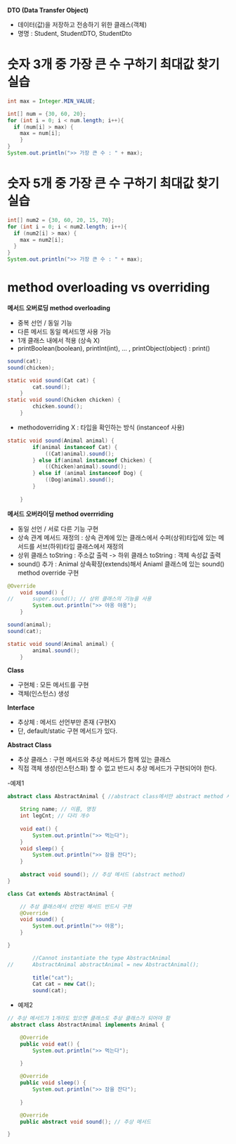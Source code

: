
**DTO (Data Transfer Object)**
- 데이터(값)을 저장하고 전송하기 위한 클래스(객체)
- 명명 : Student, StudentDTO, StudentDto

# 숫자 3개 중 가장 큰 수 구하기 최대값 찾기 실습
```java
int max = Integer.MIN_VALUE;

int[] num = {30, 60, 20};
for (int i = 0; i < num.length; i++){
  if (num[i] > max) {
    max = num[i];
    }
}
System.out.println(">> 가장 큰 수 : " + max);			
```

# 숫자 5개 중 가장 큰 수 구하기 최대값 찾기 실습

```java
int[] num2 = {30, 60, 20, 15, 70};
for (int i = 0; i < num2.length; i++){
  if (num2[i] > max) {
    max = num2[i];
  }
}
System.out.println(">> 가장 큰 수 : " + max);			
```
# method overloading vs overriding

**메서드 오버로딩 method overloading**
- 중복 선언 / 동일 기능
- 다른 메서드 동일 메서드명 사용 가능
- 1개 클래스 내에서 적용 (상속 X)
- printBoolean(boolean), printInt(int), ... , printObject(object) : print()
```java
sound(cat);
sound(chicken);
```
```java
static void sound(Cat cat) {
		cat.sound();
	}
static void sound(Chicken chicken) {
		chicken.sound();
	}
```
- methodoverriding X : 타입을 확인하는 방식 (instanceof 사용)
```java
static void sound(Animal animal) {
		if(animal instanceof Cat) {
			((Cat)animal).sound();
		} else if(animal instanceof Chicken) {
			((Chicken)animal).sound();
		} else if (animal instanceof Dog) {
			((Dog)animal).sound();
		}
		
	}
```

**메서드 오버라이딩 method overrriding**
- 동일 선언 / 서로 다른 기능 구현
- 상속 관계 메서드 재정의 : 상속 관계에 있는 클래스에서 수퍼(상위)타입에 있는 메서드를 서브(하위)타입 클래스에서 재정의
- 상위 클래스 toString : 주소값 출력 -> 하위 클래스 toString : 객체 속성값 출력
- sound() 추가 : Animal 상속확장(extends)해서 Aniaml 클래스에 있는 sound() method override 구현 
```java
@Override
	void sound() {
//		super.sound(); // 상위 클래스의 기능을 사용
		System.out.println(">> 야옹 야옹");
	}
```
```java
sound(animal);
sound(cat);
```
```java
static void sound(Animal animal) {
		animal.sound();
	}
```

**Class**
- 구현체 : 모든 메서드를 구현
- 객체(인스턴스) 생성

**Interface**
- 추상체 : 메서드 선언부만 존재 (구현X)
- 단, default/static 구현 메서드가 있다.


**Abstract Class**
- 추상 클래스 : 구현 메서드와 추상 메서드가 함께 있는 클래스
- 직접 객체 생성(인스턴스화) 할 수 없고 반드시 추상 메서드가 구현되어야 한다.

-예제1
```java
abstract class AbstractAnimal { //abstract class에서만 abstract method 사용 가능

	String name; // 이름, 명칭
	int legCnt; // 다리 개수
	
	void eat() {
		System.out.println(">> 먹는다");
	}
	void sleep() {
		System.out.println(">> 잠을 잔다");
	}
	
	abstract void sound(); // 추상 메서드 (abstract method)
}
```
```java
class Cat extends AbstractAnimal {

	// 추상 클래스에서 선언된 메서드 반드시 구현
	@Override
	void sound() {
		System.out.println(">> 야옹");
	}

}
```
```java
		//Cannot instantiate the type AbstractAnimal
//		AbstractAnimal abstractAnimal = new AbstractAnimal();
		
		title("cat");
		Cat cat = new Cat();
		sound(cat);
```
- 예제2
```java
// 추상 메서드가 1개라도 있으면 클래스도 추상 클래스가 되어야 함
 abstract class AbstractAnimal implements Animal {

	@Override
	public void eat() {
		System.out.println(">> 먹는다");
		
	}

	@Override
	public void sleep() {
		System.out.println(">> 잠을 잔다");
		
	}

	@Override
	public abstract void sound(); // 추상 메서드

}
```



